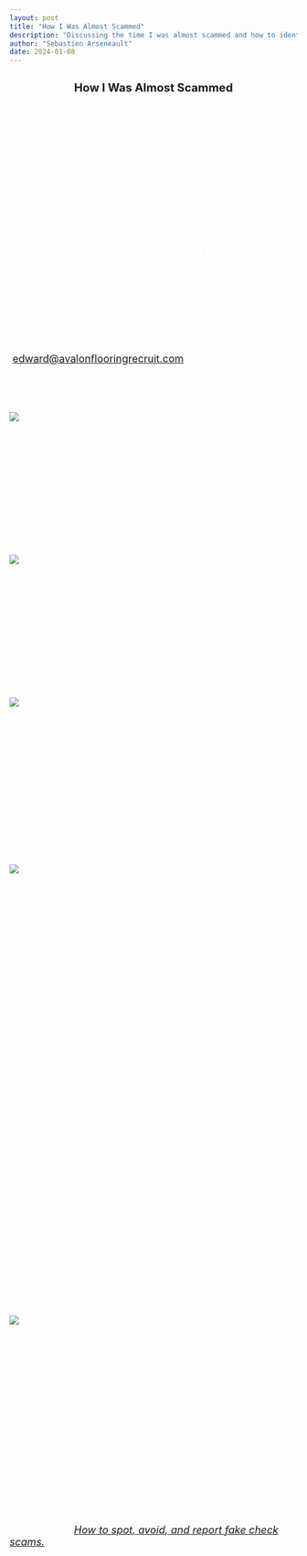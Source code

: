 ```yaml
---
layout: post
title: "How I Was Almost Scammed"
description: "Discussing the time I was almost scammed and how to identify misleading emails."
author: "Sebastien Arseneault"
date: 2024-01-08
---
```


<style>
  .indented-text {
  margin-left: auto;
  margin-right: auto;
  max-width: 800px; /* Adjust the maximum width based on your preference */
  font-size: 18px;
  color: white;
}
  .underline {
    text-decoration: underline;
  }
.post-image-container {
  margin-top: 20px;
  margin-bottom: 20px;
  overflow: hidden; /* Ensure container clears floated content */
}
.post-image {
  float: left;
  margin-right: 10px; /* Adjust the right margin for spacing */
  max-width: 100%;
  height: auto;
  display: block;
}
 @media (max-width: 600px) {
  .indented-text {
    margin-left: 10px;
    margin-right: 10px;
    max-width: calc(100% - 20px);
  }
  }
</style>

<h2 style="text-align: center; font-size: 20px;">How I Was Almost Scammed</h2>

<div class="indented-text">
  <i>January 8th, 2024</i><br><br>
  <i class="underline">Topics Discussed:</i> Phishing, Social Engineering, and Open Source Intelligence (OSINT).<br><br>
  
  For my first post, I will be discussing the time I was almost scammed while applying for jobs. Furthermore, I will also look at how to identify misleading e-mails to avoid being scammed by potential bad actors.<br><br>
  
First, let's talk about how I found myself in this position and how I responded to it. On October 7th, 2023, I was emailed by an "HR Team" member with the company 'Avalon Flooring' about a job position titled Network Administrator. I thought great! I was in the process of applying for IT  and Cybersecurity related jobs. During this time I sent out many applications and because of this, I forgot which companies I applied to. The initial e-mail seemed legit from the outset; it had a solid sounding e-mail name 'edward@avalonflooringrecruit.com' and had a company logo in the signature. Being the expert that I am in this industry <em>&#42;sarcasm&#42;</em> I should have caught this. Below is a screenshot of the first e-mail that reeled me in.

<div class="post-image-container">
    <img class="post-image" src="/assets/posts/scam-one1.png" alt="first screenshot of scam">
  </div>


In the red rectangles you will see both the e-mail name and the signature of the e-mail. At a quick glance this all seems normal but upon further inspection something seems phishy. It simply states "HR Team". Typically, employees of companies will list their position title along with what department they work in within their company. If I had caught this sooner, it might have raised some alarm bells in my head. Regardless, let’s see how this e-mail chain progresses.

   <div class="post-image-container">
    <img class="post-image" src="/assets/posts/scam-two2.png" alt="second screenshot of scam">
  </div>

I replied letting "Edward" know that I was interested and he followed up with an e-mail containing an attachment. This attachment was a PDF file that required you to fill out your name and then answer a series of questions pertaining to computer networking. In this same document it further stated the work schedule, benefits, and the pay range for this position. So of course, I answered the questions to the best of my knowledge I had relating to computer networking and here was their response.

 <div class="post-image-container">
    <img class="post-image" src="/assets/posts/scam-three3.png" alt="third screenshot of scam">
  </div>

"Edward" let me know that his "team" would review my answers and make a determination as to whether I passed or not. In my opinion, this was the best part of the scam. Using the sense of scacity and urgeny, these scammers are able to get potential job applicants invested. Additionally, it took two days to hear back from the "recruiter" and this is what made me feel like this was legit. We have all been there, waiting on edge to see if we progressed in the hiring process, especially a remote job with lucrative pay. However, the content within this final e-mail is what raised the alarm.

<div class="post-image-container">
    <img class="post-image" src="/assets/posts/scam-four4.png" alt="fourth screenshot of scam">
  </div>

In this fourth and final e-mail, I have highlighted the key indicators of this being a fraudulent job offer. While debatable, I feel that 60 USD an hour is a high amount of money and in my experience amounts like these are usually discussed during virtual or in person interviews. This also leads me to my next point, there was no intial phone call or virtual meeting, only e-mail correspondence. This factor should have also trigged some alarms, however I was caught up in the idea of this person being legit, I did not think twice to question logical steps in the interviewing and hiring process. Next, a user ID and password will be given to a new employee after 5 days? This seems a little odd to me because there is usually an onboarding process when you sign an offer letter. During this process new employees will be instructed and supervised by team leads before being given full administrative control over systems. Finally, the most important part of this scame for these scammers was the check they were going to send me. This is how they make their profit. <br><br>

According to the FTC (2022) "in a fake check scam, a person you don’t know asks you to deposit a check". In the red rectangle we will see that this individual is asking for my full complete name, full mailing address, and further contact information such as my phone number. I believe that this information would have been used to generate a fake check that would then be mailed directly to me. At this point in the scam, the scammer would then ask for money back from the victim. Often times the scammer will ask for this in the form of a gift card. <br><br>

At this point I began to do a little digging. Starting with the basics, I found Avalon Flooring USA on LinkedIn.

<div class="post-image-container">
    <img class="post-image" src="/assets/posts/avalon-flooring3.png" alt="Avalon Flooring">
  </div>
  
From here I searched the employees list for "Edward Robinson", no luck. Then, I called their number to inform them about a potential scam going around that is using their name to support it. Next, I was connected with a helpful customer service representative, and she explained to me that this scam has been ongoing for a while.

<p style="text-align: center;"><strong>Key Takeaways</strong></p>

I believe there are some important topics to discuss within this scenario. This e-mail is a cleverly crafted socially engineering scam that preys on individuals who are in search of a job. 

<p style="text-align: center;"><strong><em>References</em></strong></p>

<em>FTC. (2022). <a href="https://consumer.ftc.gov/articles/how-spot-avoid-report-fake-check-scams" target="_blank">How to spot, avoid, and report fake check scams.</a></em>

  
</div>
